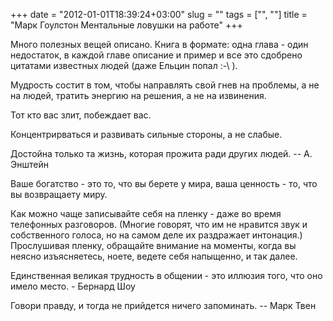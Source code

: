 +++
date = "2012-01-01T18:39:24+03:00"
slug = ""
tags = ["", ""]
title = "Марк Гоулстон Ментальные ловушки на работе"
+++

Много полезных вещей описано. Книга в формате: одна глава - один
недостаток, в каждой главе описание и пример и все это сдобрено цитатами
известных людей (даже Ельцин попал :-\ ).

Мудрость состит в том, чтобы направлять свой гнев на проблемы, а не на людей,
тратить энергию на решения, а не на извинения.

Тот кто вас злит, побеждает вас.

Концентрирваться и развивать сильные стороны, а не слабые.

Достойна только та жизнь, которая прожита ради других людей.  -- А. Энштейн

Ваше богатство - это то, что вы берете у мира, ваша ценность - то, что вы
возвращаету миру.

Как можно чаще записывайте себя на пленку - даже во время телефонных разговоров.
(Многие говорят, что им не нравится звук и собственного голоса, но на самом деле
их раздражает интонация.) Прослушивая пленку, обращайте внимание на моменты,
когда вы неясно изъясняетесь, ноете, ведете себя напыщенно, и так далее.

Единственная великая трудность в общении - это иллюзия того, что оно имело
место. - Бернард Шоу

Говори правду, и тогда не прийдется ничего запоминать. -- Марк Твен
